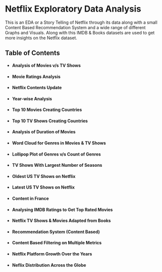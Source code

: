 # Netflix Exploratory Data Analysis
This is an EDA or a Story Telling of Netflix through its data along with a small Content Based Recommendation System and a wide range of different Graphs and Visuals.
Along with this IMDB & Books datasets are used to get more insights on the Netflix dataset.
## Table of Contents
- #### Analysis of Movies v/s TV Shows
- #### Movie Ratings Analysis
- #### Netflix Contents Update
- #### Year-wise Analysis
- #### Top 10 Movies Creating Countries
- #### Top 10 TV Shows Creating Countries
- #### Analysis of Duration of Movies
- #### Word Cloud for Genres in Movies & TV Shows
- #### Lollipop Plot of Genres v/s Count of Genres
- #### TV Shows With Largest Number of Seasons
- #### Oldest US TV Shows on Netflix 
- #### Latest US TV Shows on Netflix
- #### Content in France
- #### Analysing IMDB Ratings to Get Top Rated Movies
- #### Netflix TV Shows & Movies Adapted from Books
- #### Recommendation System (Content Based)
- #### Content Based Filtering on Multiple Metrics 
- #### Netflix Platform Growth Over the Years
- #### Neflix Distribution Across the Globe
